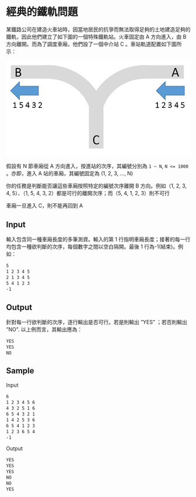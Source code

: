# 經典的鐵軌問題

某鐵路公司在建造火車站時，因當地居民的抗爭而無法取得足夠的土地建造足夠的鐵軌，因此他們建立了如下圖的一個特殊鐵軌站。火車固定由 A 方向進入，由 B 方向離開。而為了調度車廂，他們設了一個中介站 C 。車站軌道配置如下圖所示：

![railway](./images/railway.png)

假設有 N 節車廂從 A 方向進入，按進站的次序，其編號分別為 `1 ~ N`, `N <= 1000` 。亦即，進入 A 站的車廂，其編號固定為 (1, 2, 3, ..., N)

你的任務是判斷能否讓這些車廂按照特定的編號次序離開 B 方向。例如（1, 2, 3, 4, 5）、（1, 5, 4, 3, 2）都是可行的離開次序；而（5, 4, 1, 2, 3）則不可行

車廂一旦進入 C，則不能再回到 A

## Input

輸入包含同一種車廂長度的多筆測資。輸入的第 1 行指明車廂長度；接著的每一行均包含一種欲判斷的次序，每個數字之間以空白隔開。最後 1 行為-1(結束)。例如：

```
5
1 2 3 4 5
2 1 3 4 5
5 4 1 2 3
-1
```

## Output

針對每一行欲判斷的次序，逐行輸出是否可行。若是則輸出 ”YES” ；若否則輸出 ”NO”. 以上例而言，其輸出應為：

```
YES
YES
NO
```

## Sample

Input

```
6
1 2 3 4 5 6
4 3 2 5 1 6
6 5 4 3 2 1
1 4 2 5 3 6
6 5 4 1 2 3
1 2 3 6 5 4
-1
```

Output

```
YES
YES
YES
NO
NO
YES
```
